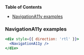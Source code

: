 <!-- START doctoc generated TOC please keep comment here to allow auto update -->

<!-- DON'T EDIT THIS SECTION, INSTEAD RE-RUN doctoc TO UPDATE -->

**Table of Contents**

* [NavigationA11y examples](#navigationA11y-examples)

<!-- END doctoc generated TOC please keep comment here to allow auto update -->

### NavigationA11y examples

```jsx
<div style={{ direction: 'rtl' }}>
  <NavigationA11y />
</div>
```
